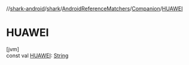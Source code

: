 //[shark-android](../../../../index.md)/[shark](../../index.md)/[AndroidReferenceMatchers](../index.md)/[Companion](index.md)/[HUAWEI](-h-u-a-w-e-i.md)

# HUAWEI

[jvm]\
const val [HUAWEI](-h-u-a-w-e-i.md): [String](https://kotlinlang.org/api/latest/jvm/stdlib/kotlin/-string/index.html)
